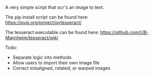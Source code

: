 A very simple script that ocr's an image to text.

The pip install script can be found here:
https://pypi.org/project/pytesseract/  

The tesseract executable can be found here:
https://github.com/UB-Mannheim/tesseract/wiki  

Todo:
* Separate logic into methods
* Allow users to import their own image file
* Correct misaligned, rotated, or warped images